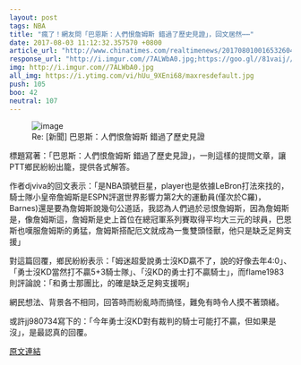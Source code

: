 ```yaml
---
layout: post
tags: NBA
title: "瘋了！網友問「巴恩斯：人們恨詹姆斯 錯過了歷史見證」，回文居然⋯⋯"
date: 2017-08-03 11:12:32.357570 +0800
article_url: "http://www.chinatimes.com/realtimenews/20170801001653260403"
response_url: "http://i.imgur.com//7ALWbA0.jpg;https://goo.gl//81vaij//Forbes;https://youtu.be//hUu_9XEni68"
img: http://i.imgur.com//7ALWbA0.jpg
all_img: https://i.ytimg.com/vi/hUu_9XEni68/maxresdefault.jpg
push: 105
boo: 42
neutral: 107
---
```


<figure>
<img src="http://i.imgur.com//7ALWbA0.jpg" alt="image">
<figcaption>
Re: [新聞] 巴恩斯：人們恨詹姆斯 錯過了歷史見證
</figcaption>
</figure>



標題寫著：「巴恩斯：人們恨詹姆斯 錯過了歷史見證」，一則這樣的提問文章，讓PTT鄉民紛紛出籠，提供各式解答。

作者djviva的回文表示：「是NBA頭號巨星，player也是依據LeBron打法來找的，騎士隊小皇帝詹姆斯是ESPN評選世界影響力第2大的運動員(僅次於C羅)，Barnes)還是要為詹姆斯說幾句公道話，我認為人們過於忌恨詹姆斯，因為詹姆斯是，像詹姆斯這，詹姆斯是史上首位在總冠軍系列賽取得平均大三元的球員，巴恩斯也嘆服詹姆斯的勇猛，詹姆斯搭配厄文就成為一隻雙頭怪獸，他只是缺乏足夠支援」

對這篇回覆，鄉民紛紛表示：「姆迷超愛說勇士沒KD贏不了，說的好像去年4:0」、「勇士沒KD當然打不贏5+3騎士隊」、「沒KD的勇士打不贏騎士」，而flame1983則評論說：「和勇士那團比，的確是缺乏足夠支援啊」

網民想法、背景各不相同，回答時而紛亂時而搞怪，難免有時令人摸不著頭緒。

或許jj980734寫下的：「今年勇士沒KD對有裁判的騎士可能打不贏，但如果是沒」，是最認真的回覆。

<a href = "https://www.ptt.cc/bbs/NBA/M.1501552400.A.EAE.html">原文連結</a>

